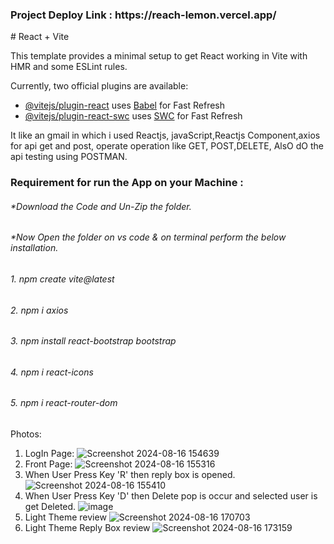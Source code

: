 <h3>Project Deploy Link : https://reach-lemon.vercel.app/</h3>
# React + Vite

This template provides a minimal setup to get React working in Vite with HMR and some ESLint rules.

Currently, two official plugins are available:

- [@vitejs/plugin-react](https://github.com/vitejs/vite-plugin-react/blob/main/packages/plugin-react/README.md) uses [Babel](https://babeljs.io/) for Fast Refresh
- [@vitejs/plugin-react-swc](https://github.com/vitejs/vite-plugin-react-swc) uses [SWC](https://swc.rs/) for Fast Refresh

It like an gmail in which i used Reactjs, javaScript,Reactjs Component,axios for api get and post, operate operation like GET, POST,DELETE, AlsO dO the  api testing using POSTMAN.

<h3>Requirement for run the App on your Machine :</h3>
<h6>*Download the Code and Un-Zip the folder.</h6>
<h6>*Now Open the folder on vs code & on terminal perform the below installation.</h6>
<h6>1. npm create vite@latest</h6>
<h6>2. npm i axios</h6>
<h6>3. npm install react-bootstrap bootstrap</h6>
<h6>4. npm i react-icons</h6>
<h6>5. npm i react-router-dom</h6>


Photos:
1. LogIn Page: 
![Screenshot 2024-08-16 154639](https://github.com/user-attachments/assets/ef27304e-6444-420b-b9a3-42830b8c3fbb)
2. Front Page:
![Screenshot 2024-08-16 155316](https://github.com/user-attachments/assets/6d6d817c-47f3-46f7-a4a1-7a83f5acb25f)
3. When User Press Key 'R' then reply box is opened.
![Screenshot 2024-08-16 155410](https://github.com/user-attachments/assets/6b934e05-92a7-4e02-85d1-9866a6793b42)
4. When User Press Key 'D' then Delete pop is occur and selected user is get Deleted.
![image](https://github.com/user-attachments/assets/cdc866de-2048-4732-8af0-3b76bf4c4caa)
5. Light Theme review
![Screenshot 2024-08-16 170703](https://github.com/user-attachments/assets/f29846ec-80f3-4a4f-954b-0cec37417884)
5. Light Theme Reply Box review
![Screenshot 2024-08-16 173159](https://github.com/user-attachments/assets/790c2065-2017-4f0f-b890-ee04ef36b266)

   




